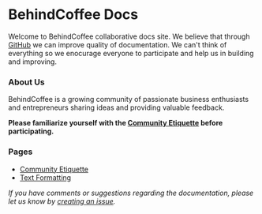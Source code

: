 # BehindCoffee Docs

Welcome to BehindCoffee collaborative docs site. We believe that through [GitHub](https://github.com) we can 
improve quality of documentation. We can't think of everything so we enocurage everyone to participate and help us 
in building and improving.

### About Us

BehindCoffee is a growing community of passionate business enthusiasts and entrepreneurs sharing ideas and providing 
valuable feedback. 

**Please familiarize yourself with the [Community Etiquette](etiquette.md) before participating.**

### Pages
* [Community Etiquette](etiquette.md)
* [Text Formatting](formatting.md)

*If you have comments or suggestions regarding the documentation, please let us know 
by [creating an issue](https://github.com/behindcoffee/behindcoffee-docs/issues).*
